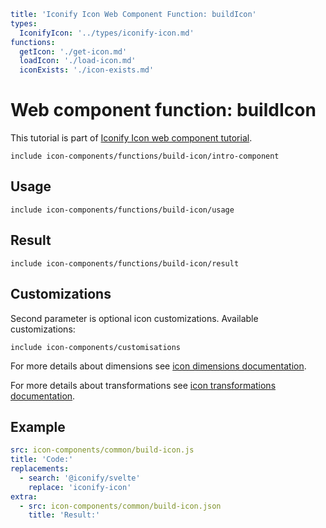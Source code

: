 ```yaml
title: 'Iconify Icon Web Component Function: buildIcon'
types:
  IconifyIcon: '../types/iconify-icon.md'
functions:
  getIcon: './get-icon.md'
  loadIcon: './load-icon.md'
  iconExists: './icon-exists.md'
```

# Web component function: buildIcon

This tutorial is part of [Iconify Icon web component tutorial](./index.md#functions).

`include icon-components/functions/build-icon/intro-component`

## Usage

`include icon-components/functions/build-icon/usage`

## Result

`include icon-components/functions/build-icon/result`

## Customizations

Second parameter is optional icon customizations. Available customizations:

`include icon-components/customisations`

For more details about dimensions see [icon dimensions documentation](./dimensions.md).

For more details about transformations see [icon transformations documentation](./transform.md).

## Example

```yaml
src: icon-components/common/build-icon.js
title: 'Code:'
replacements:
  - search: '@iconify/svelte'
    replace: 'iconify-icon'
extra:
  - src: icon-components/common/build-icon.json
    title: 'Result:'
```

